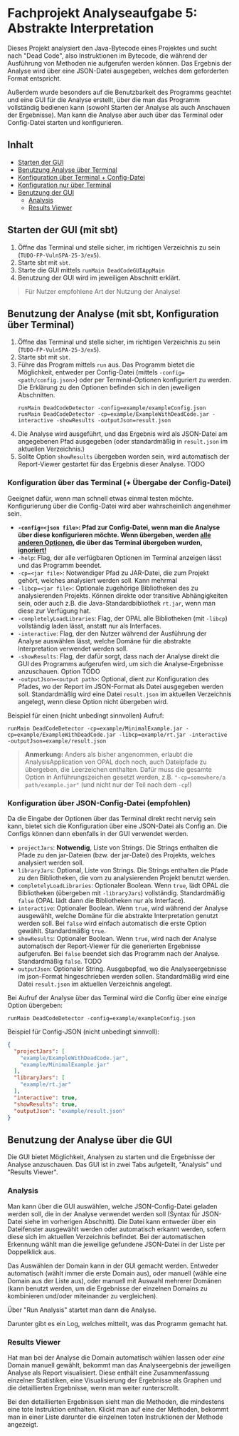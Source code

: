 # Fachprojekt Analyseaufgabe 5: Abstrakte Interpretation

Dieses Projekt analysiert den Java-Bytecode eines Projektes und sucht nach "Dead Code",
also Instruktionen im Bytecode, die während der Ausführung von Methoden nie aufgerufen werden können.
Das Ergebnis der Analyse wird über eine JSON-Datei ausgegeben, welches dem geforderten Format entspricht.

Außerdem wurde besonders auf die Benutzbarkeit des Programms geachtet und eine GUI für die Analyse erstellt, über
die man das Programm vollständig bedienen kann (sowohl Starten der Analyse als auch Anschauen der Ergebnisse).
Man kann die Analyse aber auch über das Terminal oder Config-Datei starten und konfigurieren.

## Inhalt
- [Starten der GUI](#starten-der-gui-mit-sbt)
- [Benutzung Analyse über Terminal](#benutzung-der-analyse-mit-sbt-konfiguration-über-terminal)
- [Konfiguration über Terminal + Config-Datei](#konfiguration-über-das-terminal--übergabe-der-config-datei)
- [Konfiguration nur über Terminal](#konfiguration-über-das-terminal--übergabe-der-config-datei)
- [Benutzung der GUI](#benutzung-der-analyse-über-die-gui)
  - [Analysis](#analysis)
  - [Results Viewer](#results-viewer)

## Starten der GUI (mit sbt)
1. Öffne das Terminal und stelle sicher, im richtigen Verzeichnis zu sein (`TUDO-FP-VulnSPA-25-3/ex5`).
2. Starte sbt mit `sbt`.
3. Starte die GUI mittels `runMain DeadCodeGUIAppMain`
4. Benutzung der GUI wird im jeweiligen Abschnitt erklärt.
> Für Nutzer empfohlene Art der Nutzung der Analyse!

## Benutzung der Analyse (mit sbt, Konfiguration über Terminal)
1. Öffne das Terminal und stelle sicher, im richtigen Verzeichnis zu sein (`TUDO-FP-VulnSPA-25-3/ex5`).
2. Starte sbt mit `sbt`.
3. Führe das Program mittels `run` aus. Das Programm bietet die Möglichkeit, entweder per Config-Datei
   (mittels `-config=<path/config.json>`) oder per Terminal-Optionen konfiguriert zu werden. Die Erklärung zu den
   Optionen befinden sich in den jeweiligen Abschnitten.
   ```
   runMain DeadCodeDetector -config=example/exampleConfig.json
   runMain DeadCodeDetector -cp=example/ExampleWithDeadCode.jar -interactive -showResults -outputJson=result.json
   ```
4. Die Analyse wird ausgeführt, und das Ergebnis wird als JSON-Datei am angegebenen Pfad ausgegeben 
   (oder standardmäßig in `result.json` im aktuellen Verzeichnis.)
5. Sollte Option `showResults` übergeben worden sein, wird automatisch der Report-Viewer gestartet für das Ergebnis
   dieser Analyse. TODO

### Konfiguration über das Terminal (+ Übergabe der Config-Datei)
Geeignet dafür, wenn man schnell etwas einmal testen möchte. Konfigurierung über die Config-Datei wird aber
wahrscheinlich angenehmer sein.
- **`-config=<json file>`: Pfad zur Config-Datei, wenn man die Analyse über diese konfigurieren möchte.
     Wenn übergeben, werden <ins>alle anderen Optionen</ins>, die über das Terminal übergeben wurden, <ins>ignoriert!</ins>**
- `-help`: Flag, der alle verfügbaren Optionen im Terminal anzeigen lässt und das Programm beendet.
- `-cp=<jar file>`: Notwendiger Pfad zu JAR-Datei, die zum Projekt gehört, welches analysiert werden soll. Kann mehrmal
- `-libcp=<jar file>`: Optionale zugehörige Bibliotheken des zu analysierenden Projekts. Können direkte oder transitive
    Abhängigkeiten sein, oder auch z.B. die Java-Standardbibliothek `rt.jar`, wenn man diese zur Verfügung hat.
- `-completelyLoadLibraries`: Flag, der OPAL alle Bibliotheken (mit `-libcp`) vollständig laden lässt, anstatt
    nur als Interfaces.
- `-interactive`: Flag, der den Nutzer während der Ausführung der Analyse auswählen lässt, welche Domäne für die
    abstrakte Interpretation verwendet werden soll.
- `-showResults`: Flag, der dafür sorgt, dass nach der Analyse direkt die GUI des Programms aufgerufen wird, um sich die
    Analyse-Ergebnisse anzuschauen. Option TODO
- `-outputJson=<output path>`: Optional, dient zur Konfiguration des Pfades, wo der Report im JSON-Format als Datei ausgegeben
      werden soll. Standardmäßig wird eine Datei `result.json` im aktuellen Verzeichnis angelegt, wenn diese Option
      nicht übergeben wird.

Beispiel für einen (nicht unbedingt sinnvollen) Aufruf:
```
runMain DeadCodeDetector -cp=example/MinimalExample.jar -cp=example/ExampleWithDeadCode.jar -libcp=example/rt.jar -interactive -outputJson=example/result.json
```

> **Anmerkung:** Anders als bisher angenommen, erlaubt die AnalysisApplication von OPAL doch noch, auch Dateipfade
> zu übergeben, die Leerzeichen enthalten. Dafür muss die gesamte Option in Anführungszeichen gesetzt werden, z.B.
> `"-cp=somewhere/a path/example.jar"` (und nicht nur der Teil nach dem `-cp`!)

### Konfiguration über JSON-Config-Datei (empfohlen)
Da die Eingabe der Optionen über das Terminal direkt recht nervig sein kann, bietet sich die Konfiguration
über eine JSON-Datei als Config an. Die Configs können dann ebenfalls in der GUI verwendet werden.

- `projectJars`: **Notwendig**, Liste von Strings. Die Strings enthalten die Pfade zu den jar-Dateien (bzw. der jar-Datei) des
Projekts, welches analysiert werden soll.
- `libraryJars`: Optional, Liste von Strings. Die Strings enthalten die Pfade zu den Bibliotheken, die vom zu
  analysierenden Projekt benutzt werden.
- `completelyLoadLibraries`: Optionaler Boolean. Wenn `true`, lädt OPAL die Bibliotheken (übergeben mit `-libraryJars`) vollständig.
  Standardmäßig `false` (OPAL lädt dann die Bibliotheken nur als Interface).
- `interactive`: Optionaler Boolean. Wenn `true`, wird während der Analyse ausgewählt, welche Domäne für die abstrakte
  Interpretation genutzt werden soll. Bei `false` wird einfach automatisch die erste Option gewählt. Standardmäßig `true`.
- `showResults`: Optionaler Boolean. Wenn `true`, wird nach der Analyse automatisch der Report-Viewer für die generierten
  Ergebnisse aufgerufen. Bei `false` beendet sich das Programm nach der Analyse. Standardmäßig `false`. TODO
- `outputJson`: Optionaler String. Ausgabepfad, wo die Analyseergebnisse im json-Format hingeschrieben werden sollen.
  Standardmäßig wird eine Datei `result.json` im aktuellen Verzeichnis angelegt.

Bei Aufruf der Analyse über das Terminal wird die Config über eine einzige Option übergeben:
```
runMain DeadCodeDetector -config=example/exampleConfig.json
```

Beispiel für Config-JSON (nicht unbedingt sinnvoll):
```json
{
  "projectJars": [
    "example/ExampleWithDeadCode.jar",
    "example/MinimalExample.jar"
  ],
  "libraryJars": [
    "example/rt.jar"
  ],
  "interactive": true,
  "showResults": true,
  "outputJson": "example/result.json"
}
```

## Benutzung der Analyse über die GUI

Die GUI bietet Möglichkeit, Analysen zu starten und die Ergebnisse der Analyse anzuschauen.
Das GUI ist in zwei Tabs aufgeteilt, "Analysis" und "Results Viewer".

### Analysis

Man kann über die GUI auswählen, welche JSON-Config-Datei geladen werden soll, die in der Analyse
verwendet werden soll (Syntax für JSON-Datei siehe im vorherigen Abschnitt).
Die Datei kann entweder über ein Dateifenster ausgewählt werden oder automatisch erkannt werden,
sofern diese sich im aktuellen Verzeichnis befindet. Bei der automatischen Erkennung
wählt man die jeweilige gefundene JSON-Datei in der Liste per Doppelklick aus.

Das Auswählen der Domain kann in der GUI gemacht werden. Entweder automatisch (wählt immer die erste Domain aus), 
oder manuell (wähle eine Domain aus der Liste aus), oder manuell mit Auswahl mehrerer Domänen (kann benutzt werden,
um die Ergebnisse der einzelnen Domains zu kombinieren und/oder miteinander zu vergleichen).

Über "Run Analysis" startet man dann die Analyse.

Darunter gibt es ein Log, welches mitteilt, was das Programm gemacht hat.

### Results Viewer

Hat man bei der Analyse die Domain automatisch wählen lassen oder *eine* Domain manuell gewählt,
bekommt man das Analyseergebnis der jeweiligen Analyse als Report visualisiert. Diese enthält eine
Zusammenfassung einzelner Statistiken, eine Visualisierung der Ergebnisse als Graphen und die detaillierten
Ergebnisse, wenn man weiter runterscrollt.

Bei den detaillierten Ergebnissen sieht man die Methoden, die mindestens eine tote Instruktion enthalten.
Klickt man auf eine der Methoden, bekommt man in einer Liste darunter die einzelnen toten Instruktionen der
Methode angezeigt.